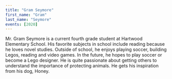 ```yaml
---
title: "Gram Seymore"
first_name: "Gram"
last_name: "Seymore"
events: [2020]
---
```


Mr. Gram Seymore is a current fourth grade student at Hartwood Elementary School. His favorite subjects in school include reading because he loves novel studies. Outside of school, he enjoys playing soccer, building Legos, reading and video games. In the future, he hopes to play soccer or become a Lego designer. He is quite passionate about getting others to understand the importance of protecting animals. He gets his inspiration from his dog, Honey.
